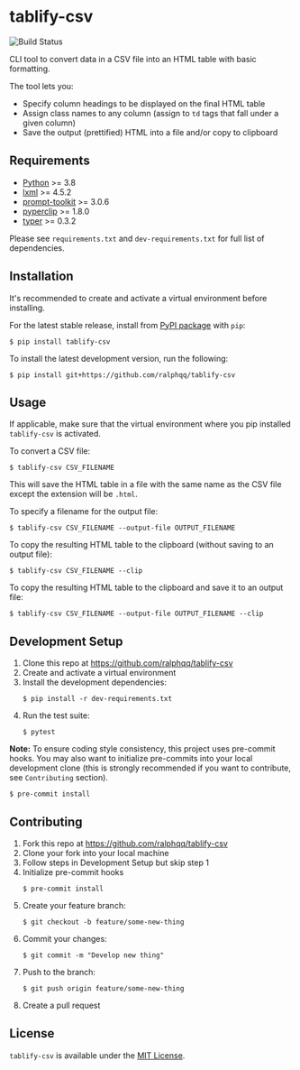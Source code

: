 # tablify-csv

![Build Status](https://github.com/ralphqq/tablify-csv/workflows/ralphqq-tablify-csv-ci/badge.svg)

CLI tool to convert data in a CSV file into an HTML table with basic formatting.

The tool lets you:

- Specify column headings to be displayed on the final HTML table
- Assign class names to any column (assign to `td` tags that fall under a given column)
- Save the output (prettified) HTML into a file and/or copy to clipboard

## Requirements
- [Python](https://www.python.org/downloads/release/python-380/) >= 3.8
- [lxml](https://lxml.de/) >= 4.5.2
- [prompt-toolkit](https://github.com/prompt-toolkit/python-prompt-toolkit) >= 3.0.6
- [pyperclip](https://pyperclip.readthedocs.io/en/latest/) >= 1.8.0
- [typer](https://github.com/tiangolo/typer-cli) >= 0.3.2

Please see `requirements.txt` and `dev-requirements.txt` for full list of dependencies.

## Installation
It's recommended to create and activate a virtual environment before installing.

For the latest stable release, install from [PyPI package](https://pypi.org/project/tablify-csv/) with `pip`:

```console
$ pip install tablify-csv
```

To install the latest development version, run the following:

```console
$ pip install git+https://github.com/ralphqq/tablify-csv
```

## Usage
If applicable, make sure that the virtual environment where you pip installed `tablify-csv` is activated.

To convert a CSV file:

```console
$ tablify-csv CSV_FILENAME
```

This will save the HTML table in a file with the same name as the CSV file except the extension will be `.html`.

To specify a filename for the output file:

```console
$ tablify-csv CSV_FILENAME --output-file OUTPUT_FILENAME
```

To copy the resulting HTML table to the clipboard (without saving to an output file):

```console
$ tablify-csv CSV_FILENAME --clip
```

To copy the resulting HTML table to the clipboard and save it to an output file:

```console
$ tablify-csv CSV_FILENAME --output-file OUTPUT_FILENAME --clip
```

## Development Setup
1. Clone this repo at https://github.com/ralphqq/tablify-csv
2. Create and activate a virtual environment
3. Install the development dependencies:
    ```console
    $ pip install -r dev-requirements.txt
    ```
4. Run the test suite:
    ```console
    $ pytest
    ```

**Note:** To ensure coding style consistency, this project uses pre-commit hooks. You may also want to initialize pre-commits into your local development clone (this is strongly recommended if you want to contribute, see `Contributing` section).

```console
$ pre-commit install
```

## Contributing
1. Fork this repo at https://github.com/ralphqq/tablify-csv
2. Clone your fork into your local machine
3. Follow steps in Development Setup but skip step 1
4. Initialize pre-commit hooks
    ```console
    $ pre-commit install
    ```
5. Create your feature branch:
    ```console
    $ git checkout -b feature/some-new-thing
    ```
6. Commit your changes:
    ```console
    $ git commit -m "Develop new thing"
    ```
7. Push to the branch:
    ```console
    $ git push origin feature/some-new-thing
    ```
8. Create a pull request

## License
`tablify-csv` is available under the [MIT License](https://opensource.org/licenses/MIT).
